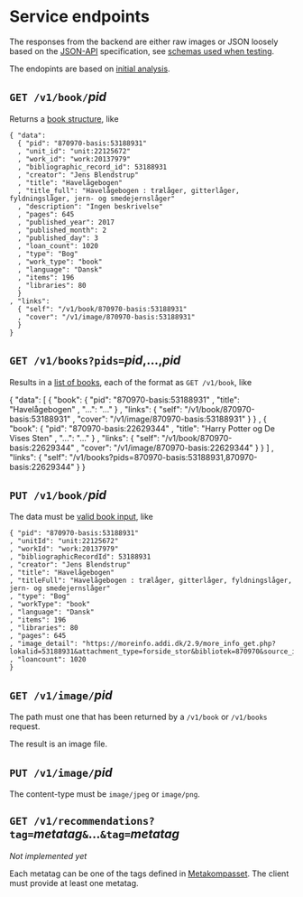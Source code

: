 # Service endpoints

The responses from the backend are either raw images or JSON loosely based on the [JSON-API](http://jsonapi.org/) specification, see [schemas used when testing](../src/integration/schemas/).

The endopints are based on [initial analysis](content-first-backend.png).

## `GET /v1/book/`*pid*

Returns a [book structure](../src/integration/schemas/book-data-out.json), like

    { "data":
      { "pid": "870970-basis:53188931"
      , "unit_id": "unit:22125672"
      , "work_id": "work:20137979"
      , "bibliographic_record_id": 53188931
      , "creator": "Jens Blendstrup"
      , "title": "Havelågebogen"
      , "title_full": "Havelågebogen : trælåger, gitterlåger, fyldningslåger, jern- og smedejernslåger"
      , "description": "Ingen beskrivelse"
      , "pages": 645
      , "published_year": 2017
      , "published_month": 2
      , "published_day": 3
      , "loan_count": 1020
      , "type": "Bog"
      , "work_type": "book"
      , "language": "Dansk"
      , "items": 196
      , "libraries": 80
      }
    , "links":
      { "self": "/v1/book/870970-basis:53188931"
      , "cover": "/v1/image/870970-basis:53188931"
      }
    }

## `GET /v1/books?pids=`*pid*,...,*pid*

Results in a [list of books](../src/integration/schemas/books-data-out.json), each of the format as `GET /v1/book`, like

  { "data":
    [ { "book":
        { "pid": "870970-basis:53188931"
        , "title": "Havelågebogen"
        , "...": "..."
        }
      , "links":
        { "self": "/v1/book/870970-basis:53188931"
        , "cover": "/v1/image/870970-basis:53188931"
        }
      }
    , { "book":
        { "pid": "870970-basis:22629344"
        , "title": "Harry Potter og De Vises Sten"
        , "...": "..."
        }
      , "links":
        { "self": "/v1/book/870970-basis:22629344"
        , "cover": "/v1/image/870970-basis:22629344"
        }
      }
    ]
  , "links":
    { "self": "/v1/books?pids=870970-basis:53188931,870970-basis:22629344"
    }
  }

## `PUT /v1/book/`*pid*

The data must be [valid book input](../src/server/schemas/book-in.json), like

    { "pid": "870970-basis:53188931"
    , "unitId": "unit:22125672"
    , "workId": "work:20137979"
    , "bibliographicRecordId": 53188931
    , "creator": "Jens Blendstrup"
    , "title": "Havelågebogen"
    , "titleFull": "Havelågebogen : trælåger, gitterlåger, fyldningslåger, jern- og smedejernslåger"
    , "type": "Bog"
    , "workType": "book"
    , "language": "Dansk"
    , "items": 196
    , "libraries": 80
    , "pages": 645
    , "image_detail": "https://moreinfo.addi.dk/2.9/more_info_get.php?lokalid=53188931&attachment_type=forside_stor&bibliotek=870970&source_id=870970&key=d2cc02a57d78c7015725"
    , "loancount": 1020
    }

## `GET /v1/image/`*pid*

The path must one that has been returned by a `/v1/book` or `/v1/books` request.

The result is an image file.

## `PUT /v1/image/`*pid*

The content-type must be `image/jpeg` or `image/png`.

## `GET /v1/recommendations?tag=`*metatag*`&`...`&tag=`*metatag*

*Not implemented yet*

Each metatag can be one of the tags defined in [Metakompasset](https://github.com/DBCDK/metakompasset).  The client must provide at least one metatag.


